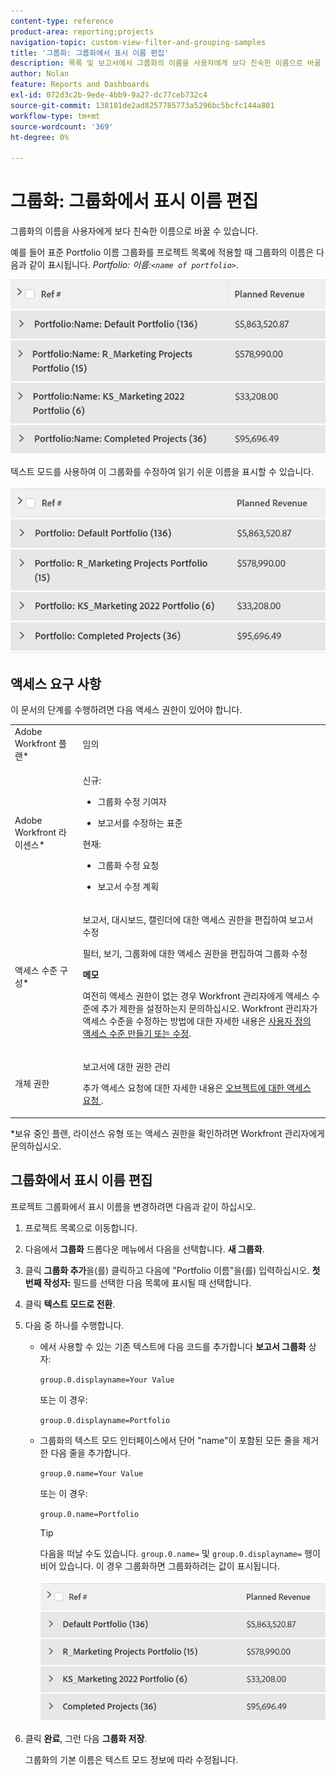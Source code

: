 ```yaml
---
content-type: reference
product-area: reporting;projects
navigation-topic: custom-view-filter-and-grouping-samples
title: '그룹화: 그룹화에서 표시 이름 편집'
description: 목록 및 보고서에서 그룹화의 이름을 사용자에게 보다 친숙한 이름으로 바꿀 수 있습니다.
author: Nolan
feature: Reports and Dashboards
exl-id: 072d3c2b-9ede-4bb9-9a27-dc77ceb732c4
source-git-commit: 138181de2ad8257785773a5296bc5bcfc144a801
workflow-type: tm+mt
source-wordcount: '369'
ht-degree: 0%

---
```


# 그룹화: 그룹화에서 표시 이름 편집

<!--Audited: 01/2024-->

그룹화의 이름을 사용자에게 보다 친숙한 이름으로 바꿀 수 있습니다.

예를 들어 표준 Portfolio 이름 그룹화를 프로젝트 목록에 적용할 때 그룹화의 이름은 다음과 같이 표시됩니다. *Portfolio: 이름:`<name of portfolio>`*.

![](assets/grouping-unedited-name-350x167.png)

텍스트 모드를 사용하여 이 그룹화를 수정하여 읽기 쉬운 이름을 표시할 수 있습니다.

![](assets/grouping-edited-name-350x160.png)

## 액세스 요구 사항

이 문서의 단계를 수행하려면 다음 액세스 권한이 있어야 합니다.

<table style="table-layout:auto"> 
 <col> 
 <col> 
 <tbody> 
  <tr> 
   <td role="rowheader">Adobe Workfront 플랜*</td> 
   <td> <p>임의</p> </td> 
  </tr> 
  <tr> 
   <td role="rowheader">Adobe Workfront 라이센스*</td> 
   <td>

<p>신규: </p>
   <ul>
   <li> <p>그룹화 수정 기여자 </p></li>
   <li><p>보고서를 수정하는 표준</p></li></ul>

<p> 현재:</p>
   <ul>  
   <li><p>그룹화 수정 요청 </p></li>
   <li><p>보고서 수정 계획</p></li> </td> 
  </tr> 
  <tr> 
   <td role="rowheader">액세스 수준 구성*</td> 
   <td> <p>보고서, 대시보드, 캘린더에 대한 액세스 권한을 편집하여 보고서 수정</p> <p>필터, 보기, 그룹화에 대한 액세스 권한을 편집하여 그룹화 수정</p> <p><b>메모</b>

여전히 액세스 권한이 없는 경우 Workfront 관리자에게 액세스 수준에 추가 제한을 설정하는지 문의하십시오. Workfront 관리자가 액세스 수준을 수정하는 방법에 대한 자세한 내용은 <a href="../../../administration-and-setup/add-users/configure-and-grant-access/create-modify-access-levels.md" class="MCXref xref">사용자 정의 액세스 수준 만들기 또는 수정</a>.</p> </td>
</tr>  
  <tr> 
   <td role="rowheader">개체 권한</td> 
   <td> <p>보고서에 대한 권한 관리</p> <p>추가 액세스 요청에 대한 자세한 내용은 <a href="../../../workfront-basics/grant-and-request-access-to-objects/request-access.md" class="MCXref xref">오브젝트에 대한 액세스 요청 </a>.</p> </td> 
  </tr> 
 </tbody> 
</table>

&#42;보유 중인 플랜, 라이선스 유형 또는 액세스 권한을 확인하려면 Workfront 관리자에게 문의하십시오.

## 그룹화에서 표시 이름 편집

프로젝트 그룹화에서 표시 이름을 변경하려면 다음과 같이 하십시오.

1. 프로젝트 목록으로 이동합니다.
1. 다음에서 **그룹화** 드롭다운 메뉴에서 다음을 선택합니다. **새 그룹화**.

1. 클릭 **그룹화 추가**&#x200B;을(를) 클릭하고 다음에 &quot;Portfolio 이름&quot;을(를) 입력하십시오. **첫 번째 작성자:** 필드를 선택한 다음 목록에 표시될 때 선택합니다.

1. 클릭 **텍스트 모드로 전환**.
1. 다음 중 하나를 수행합니다.

   * 에서 사용할 수 있는 기존 텍스트에 다음 코드를 추가합니다 **보고서 그룹화** 상자:


     `group.0.displayname=Your Value`


     또는 이 경우:

     `group.0.displayname=Portfolio`

   * 그룹화의 텍스트 모드 인터페이스에서 단어 &quot;name&quot;이 포함된 모든 줄을 제거한 다음 줄을 추가합니다.

     `group.0.name=Your Value`

     또는 이 경우:

     `group.0.name=Portfolio`

     >[!TIP]
     >
     >다음을 떠날 수도 있습니다. `group.0.name=` 및 `group.0.displayname=` 행이 비어 있습니다. 이 경우 그룹화하면 그룹화하려는 값이 표시됩니다.


     ![](assets/grouping-edited-name-no-name-350x162.png)

1. 클릭 **완료**, 그런 다음 **그룹화 저장**.

   그룹화의 기본 이름은 텍스트 모드 정보에 따라 수정됩니다.
